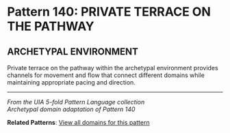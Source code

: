 # Pattern 140: PRIVATE TERRACE ON THE PATHWAY

## ARCHETYPAL ENVIRONMENT

Private terrace on the pathway within the archetypal environment provides channels for movement and flow that connect different domains while maintaining appropriate pacing and direction.

---

*From the UIA 5-fold Pattern Language collection*  
*Archetypal domain adaptation of Pattern 140*

**Related Patterns**: [View all domains for this pattern](../../UIA/md/T140%20PRIVATE%20TERRACE%20ON%20THE%20PATHWAY.md)
